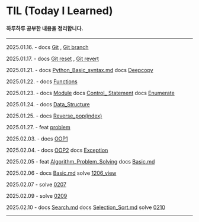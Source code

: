 # TIL (Today I Learned)

#### 하루하루 공부한 내용을 정리합니다.
---
2025.01.16. - docs [Git](/TIL/Git/Git.md) , [Git branch](/TIL/Git/GitBranch.md)

2025.01.17. - docs [Git reset](/TIL/Git/GitReset.md) , [Git revert](/TIL/Git/GitRevert.md)

2025.01.21. - docs [Python_Basic_syntax.md](/TIL/Python/Python_Basic_syntax.md) docs [Deepcopy](/TIL/Python/Deepcopy.md)

2025.01.22. - docs [Functions](/TIL/Python/Functions.md)

2025.01.23. - docs [Module](/TIL/Python/Module.md) docs [Control_ Statement](/TIL/Python/Control_Statement.md)
docs [Enumerate](/TIL/Python/Enumerate.md)

2025.01.24. - docs [Data_Structure](/TIL/Python/Data_Structure.md)

2025.01.25. - docs [Reverse_pop(index)](/TIL/Python/Reverse_pop(index).md)

2025.01.27. - feat [problem](/TIL/Python/problem/)

2025.02.03. - docs [OOP1](/TIL/Python/OOP1.md)

2025.02.04. - docs [OOP2](/TIL/Python/OOP2.md) docs [Exception](/TIL/Python/Exception.md)

2025.02.05 - feat [Algorithm_Problem_Solving](/TIL/Algorithm_Problem_Solving/) docs [Basic.md](/TIL/Algorithm_Problem_Solving/Basic.md)

2025.02.06 - docs [Basic.md](/TIL/Algorithm_Problem_Solving/Basic.md) solve [1206_view](TIL/Algorithm_Problem_Solving/0205/1206_view.py)

2025.02.07 - solve [0207](/TIL/Algorithm_Problem_Solving/0207/)

2025.02.09 - solve [0209](/TIL/Algorithm_Problem_Solving/0209/)

2025.02.10 - docs [Search.md](/TIL/Algorithm_Problem_Solving/Search.md) docs [Selection_Sort.md](/TIL/Algorithm_Problem_Solving/Selection_Sort.md)
solve [0210](/TIL/Algorithm_Problem_Solving/0210/)


---
